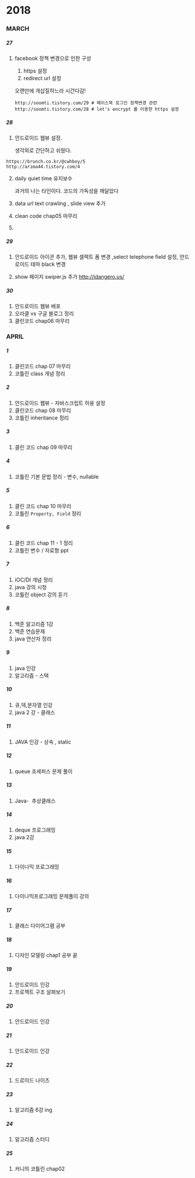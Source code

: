 # 2018

### MARCH

##### 27

1. facebook 정책 변경으로 인한 구성

   1. https 설정
   2. redirect url 설정 

   오랜만에 개삽질하느라 시간다감!

   ```
   http://soomti.tistory.com/29 # 페이스북 로그인 정책변경 관련 
   http://soomti.tistory.com/28 # let's encrypt 를 이용한 https 설정
   ```

#####  28

1. 안드로이드 웹뷰 설정. 

   생각외로 간단하고 쉬웠다. 	

```
https://brunch.co.kr/@cwhboy/5
http://arima44.tistory.com/4
```

2. daily quiet time 유지보수	

   과거의 나는 타인이다. 코드의 가독성을 깨달았다

3. data url text crawling , slide view 추가

4. clean code chap05 마무리

5. ​

##### 29

1. 안드로이드 아이콘 추가, 웹뷰 셀렉트 폼 변경 ,select telephone field 설정, 안드로이드 테마 black 변경

2. show 페이지 swiper.js 추가 http://idangero.us/ 


##### 30

1. 안드로이드 웹뷰 배포
2. 오라클 vs 구글 블로그 정리 
3. 클린코드 chap06 마무리

### APRIL

##### 1

1. 클린코드 chap 07 마무리
2. 코틀린 class 개념 정리

##### 2

1. 안드로이드 웹뷰 - 자바스크립트 허용 설정
2. 클린코드 chap 08 마무리
3. 코틀린 inheritance 정리 


##### 3

1. 클린 코드 chap 09 마무리

##### 4

1. 코틀린 기본 문법 정리 - 변수, nullable 

##### 5

1. 클린 코드 chap 10 마무리 
2. 코틀린 `Property, Field` 정리 

##### 6

1. 클린 코드 chap 11 - 1 정리
2. 코틀린 변수 / 자료형 ppt 

##### 7

1. iOC/DI 개념 정리
2. java 강의 시청
3. 코틀린 object 강의 듣기

##### 8

1. 백준 알고리즘 1강
2. 백준 연습문제
3. java 연산자 정리 

##### 9

1. java 인강
2. 알고리즘 - 스택 

##### 10

1. 큐,덱,문자열 인강
2. java  2 강 - 클래스

##### 11

1. JAVA 인강 - 상속 , static 

##### 12

1. queue 조세퍼스 문제 풀이

##### 13

1. Java-  추상클래스

##### 14

1. deque 프로그래밍
2. java 2강

##### 15

1.  다이나믹 프로그래밍

##### 16

1. 다이나믹프로그래밍 문제풀이 강의

##### 17

1. 클래스 다이어그램 공부 

##### 18

1. 디자인 모델링 chap1 공부 끝

##### 19

1. 안드로이드 인강
2. 프로젝트 구조 살펴보기

##### 20

1. 안드로이드 인강

##### 21

1. 안드로이드 인강 

##### 22

1. 드로이드 나이츠 

##### 23

1. 알고리즘 6강 ing 

##### 24

1. 알고리즘 스터디

##### 25

1. 커니의 코틀린 chap02